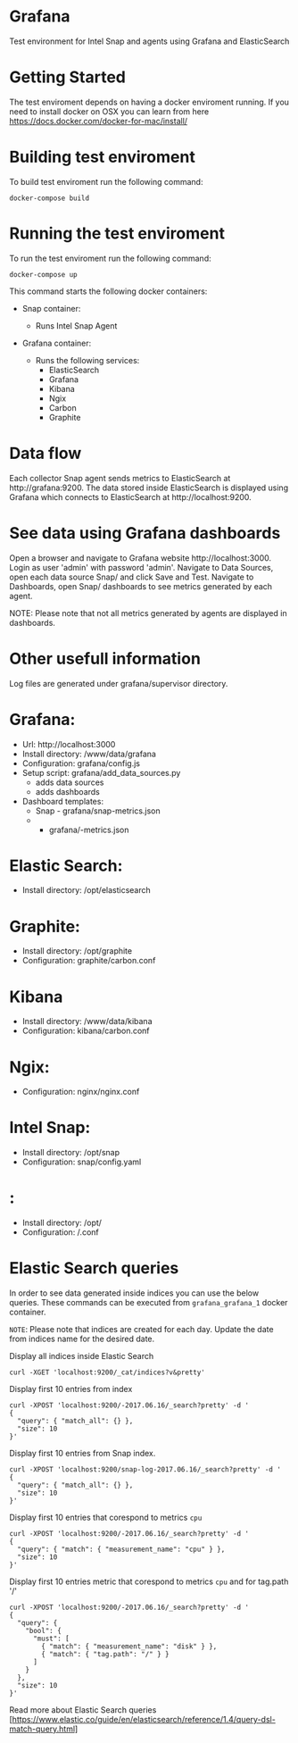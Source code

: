 # Grafana

Test environment for Intel Snap and  agents using Grafana and ElasticSearch

# Getting Started

The test enviroment depends on having a docker enviroment running. If you need to install docker on OSX you can learn from here https://docs.docker.com/docker-for-mac/install/

# Building test enviroment

To build test enviroment run the following command:

```
docker-compose build
```

# Running the test enviroment

To run the test enviroment run the following command:

```
docker-compose up
```

This command starts the following docker containers:

* Snap container:
    * Runs Intel Snap Agent

* Grafana container:
    * Runs the following services:
        * ElasticSearch
        * Grafana
        * Kibana
        * Ngix
        * Carbon
        * Graphite

# Data flow

Each collector Snap agent sends metrics to ElasticSearch at http://grafana:9200. The data stored inside ElasticSearch is displayed using Grafana which connects to ElasticSearch at http://localhost:9200. 

# See data using Grafana dashboards

Open a browser and navigate to Grafana website http://localhost:3000. Login as user 'admin' with password 'admin'.
Navigate to Data Sources, open each data source Snap/ and click Save and Test.
Navigate to Dashboards, open Snap/ dashboards to see metrics generated by each agent. 

NOTE: Please note that not all metrics generated by agents are displayed in dashboards.

# Other usefull information

Log files are generated under grafana/supervisor directory.

# Grafana: 
  * Url:  http://localhost:3000
  * Install directory: /www/data/grafana
  * Configuration: grafana/config.js
  * Setup script: grafana/add_data_sources.py
    * adds data sources
    * adds dashboards
  * Dashboard templates:
     * Snap - grafana/snap-metrics.json
     *  - grafana/-metrics.json

# Elastic Search:
  * Install directory: /opt/elasticsearch

# Graphite:
  * Install directory: /opt/graphite
  * Configuration: graphite/carbon.conf

# Kibana
  * Install directory: /www/data/kibana
  * Configuration: kibana/carbon.conf

# Ngix:
  * Configuration: nginx/nginx.conf

# Intel Snap:
  * Install directory: /opt/snap
  * Configuration: snap/config.yaml

# :
  * Install directory: /opt/
  * Configuration: /.conf

# Elastic Search queries

In order to see data generated inside indices you can use the below queries. 
These commands can be executed from `grafana_grafana_1` docker container.

`NOTE`: Please note that indices are created for each day. Update the date 
from indices name for the desired date.

Display all indices inside Elastic Search

```
curl -XGET 'localhost:9200/_cat/indices?v&pretty'
```

Display first 10 entries from  index
```
curl -XPOST 'localhost:9200/-2017.06.16/_search?pretty' -d '
{
  "query": { "match_all": {} },
  "size": 10
}'
```

Display first 10 entries from Snap index. 
```
curl -XPOST 'localhost:9200/snap-log-2017.06.16/_search?pretty' -d '
{
  "query": { "match_all": {} },
  "size": 10
}'
```

Display first 10 entries that corespond to metrics `cpu`
```
curl -XPOST 'localhost:9200/-2017.06.16/_search?pretty' -d '
{
  "query": { "match": { "measurement_name": "cpu" } },
  "size": 10
}'
```

Display first 10 entries metric that corespond to metrics `cpu` and for tag.path '/'
```
curl -XPOST 'localhost:9200/-2017.06.16/_search?pretty' -d '
{
  "query": {
    "bool": {
      "must": [
        { "match": { "measurement_name": "disk" } },
        { "match": { "tag.path": "/" } }
      ]
    }
  },
  "size": 10
}'
```

Read more about Elastic Search queries [https://www.elastic.co/guide/en/elasticsearch/reference/1.4/query-dsl-match-query.html]




